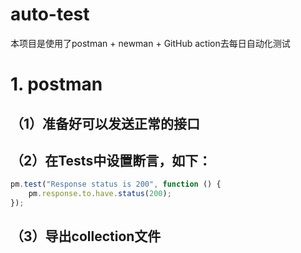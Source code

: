 # auto-test
本项目是使用了postman + newman + GitHub action去每日自动化测试

# 1. postman
## （1）准备好可以发送正常的接口
## （2）在Tests中设置断言，如下：
```javascript
pm.test("Response status is 200", function () {
    pm.response.to.have.status(200);
});
```
## （3）导出collection文件
